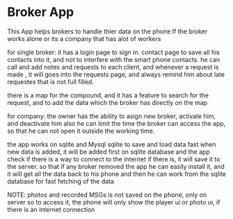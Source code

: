 # Broker App

This App helps brokers to handle thier data on the phone
If the broker works alone or its a company that has alot of workers

for single broker:
it has a login page to sign in.
contact page to save all his contacts into it, and not to interfere with the
smart phone contacts.
he can call and add notes and requests to each client, and whenever a request
is made , it will goes into the requests page, and always remind him about late requestes 
that is not full filled.

there is a map for the compound, and it has a feature to search for the request, and to add 
the data which the broker has directly on the map

for company:
the owner has the ability to asign new broker, activate him, and deactivate him
also he can limit the time the broker can access the app, so that he can not open it outside the
working time.

the app works on sqlite and Mysql
sqlite to save and load data fast
when new data is added, it will be added first on sqlite database
and the app check if there is a way to connect to the internet
if there is, it will save it to the server.
so that if any broker removed the app
he can easily install it, and it will get all the data back to his phone
and then he can work from the sqlite database for fast fetching of the data

NOTE: photos and recorded MSGs is not saved on the phone, only on server
so to access it, the phone will only show the player ui or photo ui, if there is an internet connection
